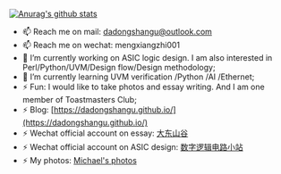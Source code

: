 [![Anurag's github stats](https://github-readme-stats.vercel.app/api?username=dadongshangu&count_private=true&show_icons=true)](https://github.com/anuraghazra/github-readme-stats)

- 📫 Reach me on mail: dadongshangu@outlook.com
- 📫 Reach me on wechat: mengxiangzhi001
- 🔭 I’m currently working on ASIC logic design. I am also interested in Perl/Python/UVM/Design flow/Design methodology;
- 🌱 I’m currently learning UVM verification /Python /AI /Ethernet;
- ⚡ Fun: I would like to take photos and essay writing. And I am one member of Toastmasters Club;
- ⚡ Blog: [https://dadongshangu.github.io/](https://dadongshangu.github.io/)
- ⚡ Wechat official account on essay: [大东山谷](https://mp.weixin.qq.com/mp/appmsgalbum?action=getalbum&album_id=1417552598718332928&__biz=MzIxMjYyMDA2Nw==#wechat_redirect)
- ⚡ Wechat official account on ASIC design: [数字逻辑电路小站](https://mp.weixin.qq.com/mp/appmsgalbum?action=getalbum&album_id=1500515973546754049&__biz=MzIxMjg2ODQxMw==#wechat_redirect)
- ⚡ My photos: [Michael's photos](https://500px.com.cn/dadongshangu)
<!--
**dadongshangu/dadongshangu** is a ✨ _special_ ✨ repository because its `README.md` (this file) appears on your GitHub profile.

Here are some ideas to get you started:

- 🔭 I’m currently working on ...
- 👯 I’m looking to collaborate on ...
- 🤔 I’m looking for help with ...
- 💬 Ask me about ...

- 😄 Pronouns: ...
- ⚡ Fun fact: ...
-->
